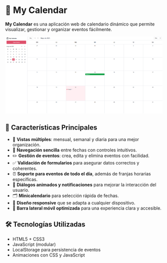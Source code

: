 # 📅 My Calendar

**My Calendar** es una aplicación web de calendario dinámico que permite visualizar, gestionar y organizar eventos fácilmente. 

![alt text](image.png)


## 🚀 Características Principales

- 📆 **Vistas múltiples**: mensual, semanal y diaria para una mejor organización.
- 🔄 **Navegación sencilla** entre fechas con controles intuitivos.
- ✏️ **Gestión de eventos**: crea, edita y elimina eventos con facilidad.
- ✅ **Validación de formularios** para asegurar datos correctos y coherentes.
- ⏰ **Soporte para eventos de todo el día**, además de franjas horarias específicas.
- 💬 **Diálogos animados y notificaciones** para mejorar la interacción del usuario.
- 🗂️ **Minicalendario** para selección rápida de fechas.
- 📱 **Diseño responsive** que se adapta a cualquier dispositivo.
- 📑 **Barra lateral móvil optimizada** para una experiencia clara y accesible.

## 🛠️ Tecnologías Utilizadas

- HTML5 + CSS3
- JavaScript (modular)
- LocalStorage para persistencia de eventos
- Animaciones con CSS y JavaScript
